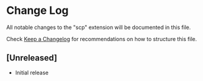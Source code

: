 # Change Log

All notable changes to the "scp" extension will be documented in this file.

Check [Keep a Changelog](http://keepachangelog.com/) for recommendations on how to structure this file.

## [Unreleased]

- Initial release